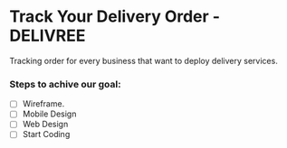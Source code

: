 # Track Your Delivery Order - DELIVREE 
Tracking order for every business that want to deploy delivery services.  
### Steps to achive our goal:  
- [ ] Wireframe. 
- [ ] Mobile Design
- [ ] Web Design
- [ ] Start Coding

